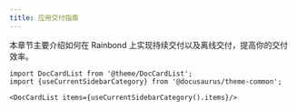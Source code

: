 ```yaml
---
title: 应用交付指南
---
```


本章节主要介绍如何在 Rainbond 上实现持续交付以及离线交付，提高你的交付效率。

```mdx-code-block
import DocCardList from '@theme/DocCardList';
import {useCurrentSidebarCategory} from '@docusaurus/theme-common';

<DocCardList items={useCurrentSidebarCategory().items}/>
```
